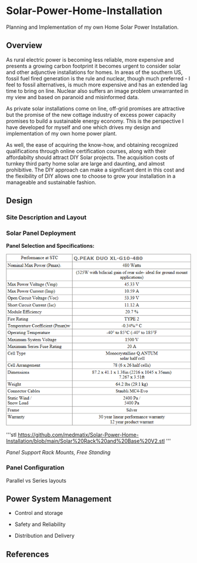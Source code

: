 # Solar-Power-Home-Installation
Planning and Implementation of my own Home Solar Power Installation.

## Overview
As rural electric power is becoming less reliable, more expensive and presents a growing carbon footprint it becomes urgent to consider solar and other adjunctive installations for homes. In areas of the southern US, fossil fuel fired generation is the rule and nuclear, though much preferred - I feel to fossil alternatives, is much more expensive and has an extended lag time to bring on line. Nuclear also suffers an image problem unwarranted in my view and based on paranoid and misinformed data.

As private solar installations come on line, off-grid promises are attractive but the promise of the new cottage industry of excess power capacity promises to build a sustainable energy economy. This is the perspective I have developed for myself and one which drives my design and implementation of my own home power plant.

As well, the ease of acquiring the know-how, and obtaining recognized qualifications through online certification courses, along with their affordabilty should attract DIY Solar projects. The acquisition costs of turnkey third party home solar are large and daunting, and almost prohibitive. The DIY approach can make a significant dent in this cost and the flexibility of DIY allows one to choose to grow your installation in a manageable and sustainable fashion.


## Design

### Site Description and Layout

### Solar Panel Deployment

**Panel Selection and Specifications:**

![image](https://github.com/medmatix/Solar-Power-Home-Installation/blob/main/Q-Cell%20Table.png)


'''stl
https://github.com/medmatix/Solar-Power-Home-Installation/blob/main/Solar%20Rack%20and%20Base%20V2.stl
'''

*Panel Support Rack Mounts, Free Standing*



### Panel Configuration

Parallel vs Series layouts

## Power System Management

- Control and storage

- Safety and Reliability

- Distribution and Delivery

## References
